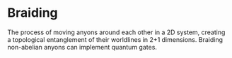 # Braiding

The process of moving anyons around each other in a 2D system, creating a topological entanglement of their worldlines in 2+1 dimensions. Braiding non-abelian anyons can implement quantum gates.